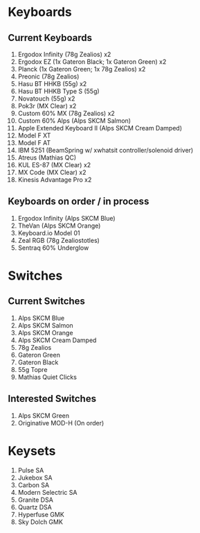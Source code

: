 # Keyboards
## Current Keyboards
1. Ergodox Infinity (78g Zealios) x2
1. Ergodox EZ (1x Gateron Black; 1x Gateron Green) x2
1. Planck (1x Gateron Green; 1x 78g Zealios) x2
1. Preonic (78g Zealios)
1. Hasu BT HHKB (55g) x2
1. Hasu BT HHKB Type S (55g)
1. Novatouch (55g) x2
1. Pok3r (MX Clear) x2
1. Custom 60% MX (78g Zealios) x2
1. Custom 60% Alps (Alps SKCM Salmon)
1. Apple Extended Keyboard II (Alps SKCM Cream Damped)
1. Model F XT
1. Model F AT
1. IBM 5251 (BeamSpring w/ xwhatsit controller/solenoid driver)
1. Atreus (Mathias QC)
1. KUL ES-87 (MX Clear) x2
1. MX Code (MX Clear) x2
1. Kinesis Advantage Pro x2

## Keyboards on order / in process
1. Ergodox Infinity (Alps SKCM Blue)
1. TheVan (Alps SKCM Orange)
1. Keyboard.io Model 01
1. Zeal RGB (78g Zealiostotles)
1. Sentraq 60% Underglow

# Switches
## Current Switches
1. Alps SKCM Blue
1. Alps SKCM Salmon
1. Alps SKCM Orange
1. Alps SKCM Cream Damped
1. 78g Zealios
1. Gateron Green
1. Gateron Black
1. 55g Topre
1. Mathias Quiet Clicks

## Interested Switches
1. Alps SKCM Green
1. Originative MOD-H (On order)

# Keysets
1. Pulse SA
1. Jukebox SA
1. Carbon SA
1. Modern Selectric SA
1. Granite DSA
1. Quartz DSA
1. Hyperfuse GMK
1. Sky Dolch GMK


